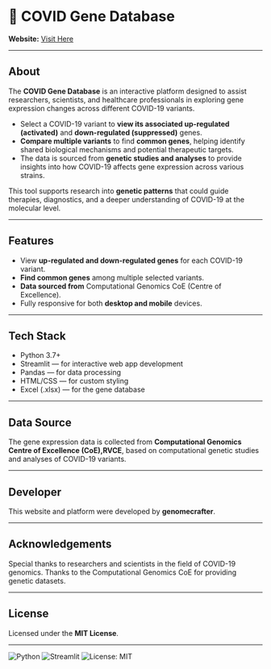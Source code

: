 # 🧬 COVID Gene Database

**Website:** [Visit Here](https://covidvariants-explorer.streamlit.app/)

---

## About

The **COVID Gene Database** is an interactive platform designed to assist researchers, scientists, and healthcare professionals in exploring gene expression changes across different COVID-19 variants.

- Select a COVID-19 variant to **view its associated up-regulated (activated)** and **down-regulated (suppressed)** genes.
- **Compare multiple variants** to find **common genes**, helping identify shared biological mechanisms and potential therapeutic targets.
- The data is sourced from **genetic studies and analyses** to provide insights into how COVID-19 affects gene expression across various strains.

This tool supports research into **genetic patterns** that could guide therapies, diagnostics, and a deeper understanding of COVID-19 at the molecular level.

---

## Features

- View **up-regulated and down-regulated genes** for each COVID-19 variant.
- **Find common genes** among multiple selected variants.
- **Data sourced from** Computational Genomics CoE (Centre of Excellence).
- Fully responsive for both **desktop and mobile** devices.

---

## Tech Stack

- Python 3.7+
- Streamlit — for interactive web app development
- Pandas — for data processing
- HTML/CSS — for custom styling
- Excel (.xlsx) — for the gene database

---

## Data Source
The gene expression data is collected from **Computational Genomics Centre of Excellence (CoE),RVCE**, based on computational genetic studies and analyses of COVID-19 variants.

---

## Developer
This website and platform were developed by **genomecrafter**.

---

## Acknowledgements
Special thanks to researchers and scientists in the field of COVID-19 genomics.
Thanks to the Computational Genomics CoE for providing genetic datasets.

---

## License
Licensed under the **MIT License**.

---

![Python](https://img.shields.io/badge/Python-3.7+-blue)
![Streamlit](https://img.shields.io/badge/Streamlit-Framework-red)
![License: MIT](https://img.shields.io/badge/License-MIT-yellow.svg)

